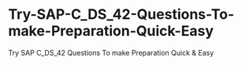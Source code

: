 # Try-SAP-C_DS_42-Questions-To-make-Preparation-Quick-Easy
Try SAP C_DS_42 Questions To make Preparation Quick &amp; Easy
